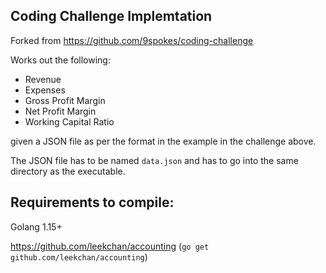 ## Coding Challenge Implemtation

Forked from https://github.com/9spokes/coding-challenge

Works out the following:
* Revenue
* Expenses
* Gross Profit Margin
* Net Profit Margin
* Working Capital Ratio

given a JSON file as per the format in the example in the challenge above.

The JSON file has to be named `data.json` and has to go into the same directory as the executable.

## Requirements to compile:

Golang 1.15+

https://github.com/leekchan/accounting (`go get github.com/leekchan/accounting`)